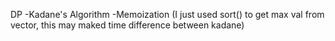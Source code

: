 DP
-Kadane's Algorithm
-Memoization (I just used sort() to get max val from vector, this may maked time difference between kadane)​
